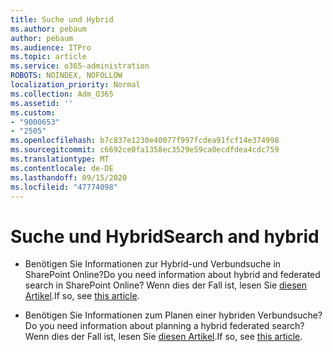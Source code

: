 ```yaml
---
title: Suche und Hybrid
ms.author: pebaum
author: pebaum
ms.audience: ITPro
ms.topic: article
ms.service: o365-administration
ROBOTS: NOINDEX, NOFOLLOW
localization_priority: Normal
ms.collection: Adm_O365
ms.assetid: ''
ms.custom:
- "9000653"
- "2505"
ms.openlocfilehash: b7c837e1230e40077f997fcdea91fcf14e374998
ms.sourcegitcommit: c6692ce0fa1358ec3529e59ca0ecdfdea4cdc759
ms.translationtype: MT
ms.contentlocale: de-DE
ms.lasthandoff: 09/15/2020
ms.locfileid: "47774098"
---
```

# <a name="search-and-hybrid"></a><span data-ttu-id="67cdf-102">Suche und Hybrid</span><span class="sxs-lookup"><span data-stu-id="67cdf-102">Search and hybrid</span></span>

- <span data-ttu-id="67cdf-103">Benötigen Sie Informationen zur Hybrid-und Verbundsuche in SharePoint Online?</span><span class="sxs-lookup"><span data-stu-id="67cdf-103">Do you need information about hybrid and federated search in SharePoint Online?</span></span> <span data-ttu-id="67cdf-104">Wenn dies der Fall ist, lesen Sie [diesen Artikel](https://docs.microsoft.com/sharepoint/hybrid/hybrid-search-in-sharepoint).</span><span class="sxs-lookup"><span data-stu-id="67cdf-104">If so, see [this article](https://docs.microsoft.com/sharepoint/hybrid/hybrid-search-in-sharepoint).</span></span>

- <span data-ttu-id="67cdf-105">Benötigen Sie Informationen zum Planen einer hybriden Verbundsuche?</span><span class="sxs-lookup"><span data-stu-id="67cdf-105">Do you need information about planning a hybrid federated search?</span></span>  <span data-ttu-id="67cdf-106">Wenn dies der Fall ist, lesen Sie [diesen Artikel](https://docs.microsoft.com/sharepoint/hybrid/plan-hybrid-federated-search).</span><span class="sxs-lookup"><span data-stu-id="67cdf-106">If so, see [this article](https://docs.microsoft.com/sharepoint/hybrid/plan-hybrid-federated-search).</span></span>




